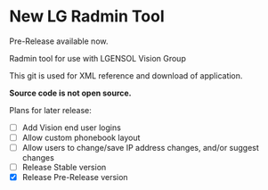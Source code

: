 # New LG Radmin Tool
Pre-Release available now.

Radmin tool for use with LGENSOL Vision Group

This git is used for XML reference and download of application.  

**Source code is not open source.**

Plans for later release:
- [ ] Add Vision end user logins
- [ ] Allow custom phonebook layout
- [ ] Allow users to change/save IP address changes, and/or suggest changes
- [ ] Release Stable version
- [x] Release Pre-Release version

